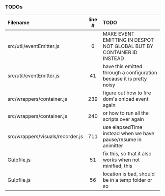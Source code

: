 ### TODOs
| Filename | line # | TODO
|:------|:------:|:------
| src/util/eventEmitter.js | 6 | MAKE EVENT EMITTING IN DESPOT NOT GLOBAL BUT BY CONTAINER ID INSTEAD
| src/util/eventEmitter.js | 41 | have this emitted through a configuration because it is pretty noisy
| src/wrappers/container.js | 239 | figure out how to fire dom's onload event again
| src/wrappers/container.js | 240 | or how to run all the scripts over again
| src/wrappers/visuals/recorder.js | 711 | use elapsedTime instead when we have pause/resume in animitter
| Gulpfile.js | 51 | fix this, so that it also works when not minified, this
| Gulpfile.js | 56 | location is bad, should be in a temp folder or so